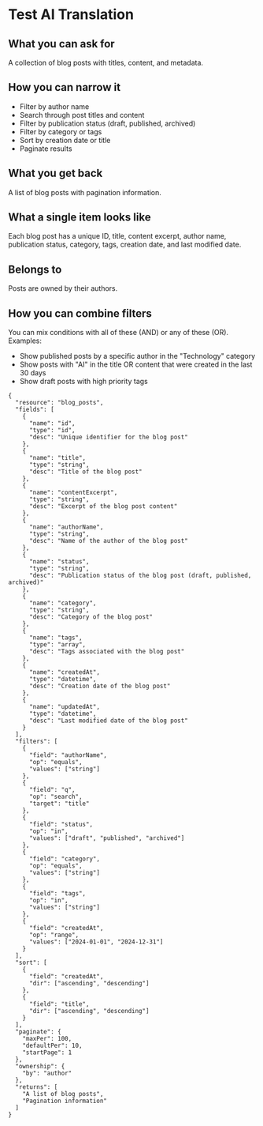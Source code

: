 # Test AI Translation

## What you can ask for
A collection of blog posts with titles, content, and metadata.

## How you can narrow it
- Filter by author name
- Search through post titles and content
- Filter by publication status (draft, published, archived)
- Filter by category or tags
- Sort by creation date or title
- Paginate results

## What you get back
A list of blog posts with pagination information.

## What a single item looks like
Each blog post has a unique ID, title, content excerpt, author name, publication status, category, tags, creation date, and last modified date.

## Belongs to
Posts are owned by their authors.

## How you can combine filters
You can mix conditions with all of these (AND) or any of these (OR). Examples:
- Show published posts by a specific author in the "Technology" category
- Show posts with "AI" in the title OR content that were created in the last 30 days
- Show draft posts with high priority tags


```readerspec
{
  "resource": "blog_posts",
  "fields": [
    {
      "name": "id",
      "type": "id",
      "desc": "Unique identifier for the blog post"
    },
    {
      "name": "title",
      "type": "string",
      "desc": "Title of the blog post"
    },
    {
      "name": "contentExcerpt",
      "type": "string",
      "desc": "Excerpt of the blog post content"
    },
    {
      "name": "authorName",
      "type": "string",
      "desc": "Name of the author of the blog post"
    },
    {
      "name": "status",
      "type": "string",
      "desc": "Publication status of the blog post (draft, published, archived)"
    },
    {
      "name": "category",
      "type": "string",
      "desc": "Category of the blog post"
    },
    {
      "name": "tags",
      "type": "array",
      "desc": "Tags associated with the blog post"
    },
    {
      "name": "createdAt",
      "type": "datetime",
      "desc": "Creation date of the blog post"
    },
    {
      "name": "updatedAt",
      "type": "datetime",
      "desc": "Last modified date of the blog post"
    }
  ],
  "filters": [
    {
      "field": "authorName",
      "op": "equals",
      "values": ["string"]
    },
    {
      "field": "q",
      "op": "search",
      "target": "title"
    },
    {
      "field": "status",
      "op": "in",
      "values": ["draft", "published", "archived"]
    },
    {
      "field": "category",
      "op": "equals",
      "values": ["string"]
    },
    {
      "field": "tags",
      "op": "in",
      "values": ["string"]
    },
    {
      "field": "createdAt",
      "op": "range",
      "values": ["2024-01-01", "2024-12-31"]
    }
  ],
  "sort": [
    {
      "field": "createdAt",
      "dir": ["ascending", "descending"]
    },
    {
      "field": "title",
      "dir": ["ascending", "descending"]
    }
  ],
  "paginate": {
    "maxPer": 100,
    "defaultPer": 10,
    "startPage": 1
  },
  "ownership": {
    "by": "author"
  },
  "returns": [
    "A list of blog posts",
    "Pagination information"
  ]
}
```
